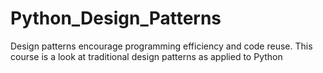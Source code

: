 # Python_Design_Patterns
Design patterns encourage programming efficiency and code reuse. This course is a look at traditional design patterns as applied to Python
